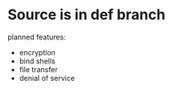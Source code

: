 # Source is in def branch

planned features:
  - encryption
  - bind shells
  - file transfer
  - denial of service
